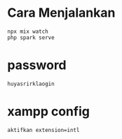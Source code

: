 # Cara Menjalankan

    npx mix watch
    php spark serve

# password

    huyasrirklaogin

# xampp config

    aktifkan extension=intl
